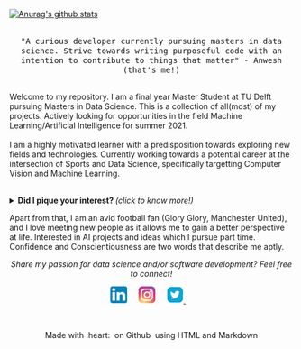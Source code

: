 
<!--<img src="https://github.com/AnweshCR7/AnweshCR7/blob/master/assets/gif/screedbot.gif" width="30%">-->

[![Anurag's github stats](https://github-readme-stats.vercel.app/api?username=AnweshCR7)](https://github.com/anuraghazra/github-readme-stats)
<p align="center">
  <br>
  <samp>
    "A curious developer currently pursuing masters in data science. Strive towards writing purposeful code with an intention to contribute to things that matter" - Anwesh (that's me!)
    <br><br>
    </samp>
    </p>
    <p>
    Welcome to my repository. I am a final year Master Student at TU Delft pursuing Masters in Data Science. This is a collection of all(most) of my projects. Actively looking for  opportunities in the field Machine Learning/Artificial Intelligence for summer 2021.
    <br><br>
    I am a highly motivated learner with a predisposition towards exploring new fields and technologies. Currently working towards a potential career at the intersection of Sports and Data Science, specifically targetting Computer Vision and Machine Learning.
    <br><br>
</p>

<details>
  <summary> <b> Did I pique your interest? </b> <i>(click to know more!)</i> </summary>
  
  <br>


---

### My Repertoire

<p align="center">

  <!-- For more icons please follow  https://github.com/MikeCodesDotNET/ColoredBadges -->

  <img src="https://github.com/AnweshCR7/AnweshCR7/blob/master/assets/svg/dev/languages/python.svg" alt="python" style="vertical-align:top; margin:4px">
  <img src="https://github.com/AnweshCR7/AnweshCR7/blob/master/assets/svg/dev/misc/datascience.svg" 
  alt="ds" style="vertical-align:top; margin:4px">
  <img src="https://github.com/AnweshCR7/AnweshCR7/blob/master/assets/svg/dev/misc/ai.svg" 
  alt="ai" style="vertical-align:top; margin:4px">
  <img src="https://github.com/AnweshCR7/AnweshCR7/blob/master/assets/svg/dev/services/dockerhub.svg" 
  alt="docker" style="vertical-align:top; margin:4px">
  <img src="https://github.com/AnweshCR7/AnweshCR7/blob/master/assets/svg/dev/services/aws.svg" 
  alt="aws" style="vertical-align:top; margin:4px">
  <img src="https://github.com/Quadrified/Quadrified/blob/master/assets/svg/dev/frameworks/angular.svg" alt="angular" style="vertical-align:top; margin:4px">
  <img src="https://github.com/Quadrified/Quadrified/blob/master/assets/svg/dev/frameworks/react.svg" alt="react" style="vertical-align:top; margin:4px">
  <img src="https://github.com/Quadrified/Quadrified/blob/master/assets/svg/dev/languages/js.svg" alt="js" style="vertical-align:top; margin:4px">
  <img src="https://github.com/AnweshCR7/AnweshCR7/blob/master/assets/svg/dev/languages/csharp_dotnet.svg" 
  alt="csharpdotnet" style="vertical-align:top; margin:4px">

---

</p>

### What am I upto?

- Final year Master Student.
- Final year Master Student needing to start working on my thesis.
- Working on showing my work as a series of academic blog posts.
- Honestly? Just trying to keep up with life ;)

---

</details>

Apart from that, I am an avid football fan (Glory Glory, Manchester United), and I love meeting new people as it allows me to gain a better perspective at life. Interested in AI projects and ideas which I pursue part time. Confidence and Conscientiousness are two words that describe me aptly.

<p align="center"> 
  <i> Share my passion for data science and/or software development? Feel free to connect! </i>
</p>

<p align="center">
  <a href="www.linkedin.com/in/anwesh-marwade-87172211b"><img src="https://github.com/AnweshCR7/AnweshCR7/blob/master/assets/linkedin.svg" width="30px" alt="LinkedIn"></a> &nbsp; &nbsp;
  <a href="https://www.instagram.com/the.last.uchiha/"><img src="https://github.com/AnweshCR7/AnweshCR7/blob/master/assets/instagram.svg" width="30px" alt="Instagram"></a> &nbsp; &nbsp;
  <a href="https://twitter.com/anweshcr7"><img src="https://github.com/AnweshCR7/AnweshCR7/blob/master/assets/twitter.svg" width="30px" alt="Twitter">     </a> &nbsp; &nbsp;
</p>

<br>

<p align="center">
  Made with :heart: &nbsp;on Github &nbsp;using HTML and Markdown
</p>
